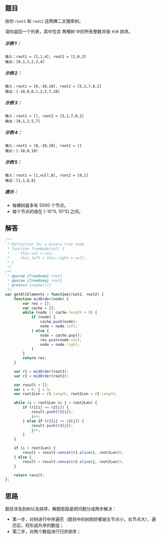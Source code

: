 ## 题目
给你 `root1` 和 `root2` 这两棵二叉搜索树。 

请你返回一个列表，其中包含 两棵树 中的所有整数并按 `升序` 排序。

##### 示例 1：

```
输入：root1 = [2,1,4], root2 = [1,0,3]
输出：[0,1,1,2,3,4]
```

##### 示例 2：

```
输入：root1 = [0,-10,10], root2 = [5,1,7,0,2]
输出：[-10,0,0,1,2,5,7,10]
```


##### 示例 3：

```
输入：root1 = [], root2 = [5,1,7,0,2]
输出：[0,1,2,5,7]
```

##### 示例 4：

```
输入：root1 = [0,-10,10], root2 = []
输出：[-10,0,10]
```

##### 示例 5：

```
输入：root1 = [1,null,8], root2 = [8,1]
输出：[1,1,8,8]
```


##### 提示：

- 每棵树最多有 5000 个节点。
- 每个节点的值在 [-10^5, 10^5] 之间。

## 解答

```javascript
/**
 * Definition for a binary tree node.
 * function TreeNode(val) {
 *     this.val = val;
 *     this.left = this.right = null;
 * }
 */
/**
 * @param {TreeNode} root1
 * @param {TreeNode} root2
 * @return {number[]}
 */
var getAllElements = function(root1, root2) {
    function midOrder(node) {
        var res = [];
        var cache = [];
        while (node || cache.length > 0) {
            if (node) {
                cache.push(node);
                node = node.left;
            } else {
                node = cache.pop();
                res.push(node.val);
                node = node.right;
            }
        }
        return res;
    }

    var r1 = midOrder(root1);
    var r2 = midOrder(root2);

    var result = [];
    var i = 0, j = 0;
    var root1Len = r1.length, root2Len = r2.length;

    while (i < root1Len && j < root2Len) {
        if (r1[i] <= r2[j]) {
            result.push(r1[i]);
            i++;
        } else if (r1[i] >= r2[j]) {
            result.push(r2[j]);
            j++;
        }
    }

    if (i < root1Len) {
        result = result.concat(r1.slice(i, root1Len));
    } else {
        result = result.concat(r2.slice(j, root2Len));
    }

    return result;
};
```


## 思路

题目涉及到树以及排序，解题思路是把问题分成两步解决：
- 第一步，对树进行中序遍历（题目中的树刚好都是左节点小，右节点大），遍历后，将形成升序的数组；
- 第二步，对两个数组进行归并排序；
